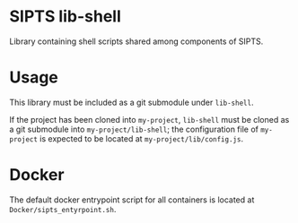 # SIPTS lib-shell

 Library containing shell scripts shared among components of SIPTS.

# Usage

This library must be included as a git submodule under `lib-shell`.

If the project has been cloned into `my-project`, `lib-shell` must be cloned as a git submodule into `my-project/lib-shell`; the configuration file of `my-project` is expected to be located at `my-project/lib/config.js`.

# Docker

The default docker entrypoint script for all containers is located at `Docker/sipts_entyrpoint.sh`.
